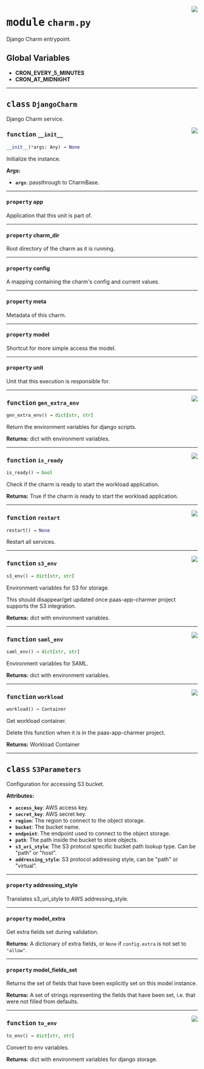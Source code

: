 <!-- markdownlint-disable -->

<a href="../../charm/src/charm.py#L0"><img align="right" style="float:right;" src="https://img.shields.io/badge/-source-cccccc?style=flat-square"></a>

# <kbd>module</kbd> `charm.py`
Django Charm entrypoint. 

**Global Variables**
---------------
- **CRON_EVERY_5_MINUTES**
- **CRON_AT_MIDNIGHT**


---

## <kbd>class</kbd> `DjangoCharm`
Django Charm service. 

<a href="../../charm/src/charm.py#L34"><img align="right" style="float:right;" src="https://img.shields.io/badge/-source-cccccc?style=flat-square"></a>

### <kbd>function</kbd> `__init__`

```python
__init__(*args: Any) → None
```

Initialize the instance. 



**Args:**
 
 - <b>`args`</b>:  passthrough to CharmBase. 


---

#### <kbd>property</kbd> app

Application that this unit is part of. 

---

#### <kbd>property</kbd> charm_dir

Root directory of the charm as it is running. 

---

#### <kbd>property</kbd> config

A mapping containing the charm's config and current values. 

---

#### <kbd>property</kbd> meta

Metadata of this charm. 

---

#### <kbd>property</kbd> model

Shortcut for more simple access the model. 

---

#### <kbd>property</kbd> unit

Unit that this execution is responsible for. 



---

<a href="../../charm/src/charm.py#L119"><img align="right" style="float:right;" src="https://img.shields.io/badge/-source-cccccc?style=flat-square"></a>

### <kbd>function</kbd> `gen_extra_env`

```python
gen_extra_env() → dict[str, str]
```

Return the environment variables for django scripts. 



**Returns:**
  dict with environment variables. 

---

<a href="../../charm/src/charm.py#L225"><img align="right" style="float:right;" src="https://img.shields.io/badge/-source-cccccc?style=flat-square"></a>

### <kbd>function</kbd> `is_ready`

```python
is_ready() → bool
```

Check if the charm is ready to start the workload application. 



**Returns:**
  True if the charm is ready to start the workload application. 

---

<a href="../../charm/src/charm.py#L252"><img align="right" style="float:right;" src="https://img.shields.io/badge/-source-cccccc?style=flat-square"></a>

### <kbd>function</kbd> `restart`

```python
restart() → None
```

Restart all services. 

---

<a href="../../charm/src/charm.py#L139"><img align="right" style="float:right;" src="https://img.shields.io/badge/-source-cccccc?style=flat-square"></a>

### <kbd>function</kbd> `s3_env`

```python
s3_env() → dict[str, str]
```

Environment variables for S3 for storage. 

This should disappear/get updated once paas-app-charmer project supports the S3 integration. 



**Returns:**
  dict with environment variables. 

---

<a href="../../charm/src/charm.py#L155"><img align="right" style="float:right;" src="https://img.shields.io/badge/-source-cccccc?style=flat-square"></a>

### <kbd>function</kbd> `saml_env`

```python
saml_env() → dict[str, str]
```

Environment variables for SAML. 



**Returns:**
  dict with environment variables. 

---

<a href="../../charm/src/charm.py#L290"><img align="right" style="float:right;" src="https://img.shields.io/badge/-source-cccccc?style=flat-square"></a>

### <kbd>function</kbd> `workload`

```python
workload() → Container
```

Get workload container. 

Delete this function when it is in the paas-app-charmer project. 



**Returns:**
  Workload Container 


---

## <kbd>class</kbd> `S3Parameters`
Configuration for accessing S3 bucket. 



**Attributes:**
 
 - <b>`access_key`</b>:  AWS access key. 
 - <b>`secret_key`</b>:  AWS secret key. 
 - <b>`region`</b>:  The region to connect to the object storage. 
 - <b>`bucket`</b>:  The bucket name. 
 - <b>`endpoint`</b>:  The endpoint used to connect to the object storage. 
 - <b>`path`</b>:  The path inside the bucket to store objects. 
 - <b>`s3_uri_style`</b>:  The S3 protocol specific bucket path lookup type. Can be "path" or "host". 
 - <b>`addressing_style`</b>:  S3 protocol addressing style, can be "path" or "virtual". 


---

#### <kbd>property</kbd> addressing_style

Translates s3_uri_style to AWS addressing_style. 

---

#### <kbd>property</kbd> model_extra

Get extra fields set during validation. 



**Returns:**
  A dictionary of extra fields, or `None` if `config.extra` is not set to `"allow"`. 

---

#### <kbd>property</kbd> model_fields_set

Returns the set of fields that have been explicitly set on this model instance. 



**Returns:**
  A set of strings representing the fields that have been set,  i.e. that were not filled from defaults. 



---

<a href="../../charm/src/charm.py#L363"><img align="right" style="float:right;" src="https://img.shields.io/badge/-source-cccccc?style=flat-square"></a>

### <kbd>function</kbd> `to_env`

```python
to_env() → dict[str, str]
```

Convert to env variables. 



**Returns:**
  dict with environment variables for django storage. 


